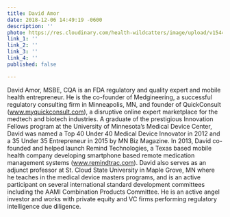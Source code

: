 ```yaml
---
title: David Amor
date: 2018-12-06 14:49:19 -0600
description: ''
photo: https://res.cloudinary.com/health-wildcatters/image/upload/v1544130779/image.png
link_1: ''
link_2: ''
link_3: ''
link_4: ''
published: false

---
```

David Amor, MSBE, CQA is an FDA regulatory and quality expert and mobile health entrepreneur. He is the co-founder of Medgineering, a successful regulatory consulting firm in Minneapolis, MN, and founder of QuickConsult (www.myquickconsult.com), a disruptive online expert marketplace for the medtech and biotech industries. A graduate of the prestigious Innovation Fellows program at the University of Minnesota’s Medical Device Center, David was named a Top 40 Under 40 Medical Device Innovator in 2012 and a 35 Under 35 Entrepreneur in 2015 by MN Biz Magazine. In 2013, David co-founded and helped launch Remind Technologies, a Texas based mobile health company developing smartphone based remote medication management systems (www.remindtrac.com). David also serves as an adjunct professor at St. Cloud State University in Maple Grove, MN where he teaches in the medical device masters programs, and is an active participant on several international standard development committees including the AAMI Combination Products Committee. He is an active angel investor and works with private equity and VC firms performing regulatory intelligence due diligence.